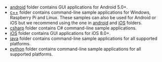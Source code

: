  - [android](android) folder contains GUI applications for Android 5.0+.
 - [c++](c++) folder contains command-line sample applications for Windows, Raspberry Pi and Linux. These samples can also be used for Android or iOS but we recommend using the one in [android](android) and [iOS](iOS) folders.
 - [csharp](csharp) folder contains C# command-line sample applications.
 - [iOS](ios) folder contains GUI applications for iOS 8.0+.
 - [java](java) folder contains command-line sample applications for all supported platforms.
 - [python](python) folder contains command-line sample applications for all supported platforms.
 
